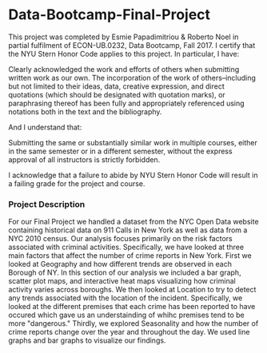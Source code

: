 # Data-Bootcamp-Final-Project
This project was completed by Esmie Papadimitriou & Roberto Noel in partial fulfilment of ECON-UB.0232, Data Bootcamp, Fall 2017. I certify that the NYU Stern Honor Code applies to this project. In particular, I have: 

Clearly acknowledged the work and efforts of others when submitting written work as our own. The incorporation of the work of others–including but not limited to their ideas, data, creative expression, and direct quotations (which should be designated with quotation marks), or paraphrasing thereof has been fully and appropriately referenced using notations both in the text and the bibliography.

And I understand that:

Submitting the same or substantially similar work in multiple courses, either in the same semester or in a different semester, without the express approval of all instructors is strictly forbidden. 

I acknowledge that a failure to abide by NYU Stern Honor Code will result in a failing grade for the project and course.

### Project Description
For our Final Project we handled a dataset from the NYC Open Data website containing historical data on 911 Calls in New York as well as data from a NYC 2010 census. Our analysis focuses primarily on the risk factors associated with criminal activities. Specifically, we have looked at three main factors that affect the number of crime reports in New York. First we looked at Geography and how different trends are observed in each Borough of NY. In this section of our analysis we included a bar graph, scatter plot maps, and interactive heat maps visualizing how criminal activity varies across boroughs. We then looked at Location to try to detect any trends associated with the location of the incident. Specifically, we looked at the different premises that each crime has been reported to have occured which gave us an understainding of whihc premises tend to be more "dangerous." Thirdly, we explored Seasonality and how the number of crime reports change over the year and throughout the day. We used line graphs and bar graphs to visualize our findings.
